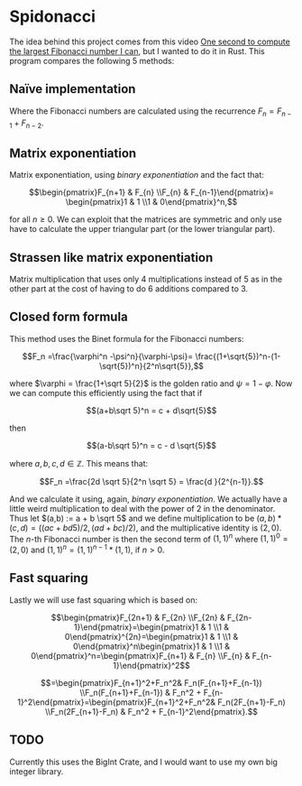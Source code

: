 

# Spidonacci

The idea behind this project comes from this video [One second to compute the largest Fibonacci number I can](https://www.youtube.com/watch?v=KzT9I1d-LlQ), but I wanted to do it in Rust.
This program compares the following 5 methods:

## Naïve implementation
Where the Fibonacci numbers are calculated using the recurrence $F_n = F_{n-1} + F_{n-2}$.
## Matrix exponentiation
Matrix exponentiation, using *binary exponentiation* and the fact that:
```math
\begin{pmatrix}F_{n+1} & F_{n} \\F_{n} & F_{n-1}\end{pmatrix}= \begin{pmatrix}1 & 1 \\1 & 0\end{pmatrix}^n,
```

for all $n\geq 0$. We can exploit that the matrices are symmetric and only use have to calculate the upper triangular part (or the lower triangular part).

## Strassen like matrix exponentiation
Matrix multiplication that uses only 4 multiplications instead of 5 as in the other part at the cost of having to do 6 additions compared to 3.

## Closed form formula
This method uses the Binet formula for the Fibonacci numbers:
```math
F_n =\frac{\varphi^n -\psi^n}{\varphi-\psi}= \frac{(1+\sqrt{5})^n-(1-\sqrt{5})^n}{2^n\sqrt{5}},
```
where $\varphi = \frac{1+\sqrt 5}{2}$ is the golden ratio and $\psi = 1- \varphi$. Now we can compute this efficiently using the fact that if 
```math
(a+b\sqrt 5)^n = c + d\sqrt{5}
```
 then 
 ```math
 (a-b\sqrt 5)^n = c - d \sqrt{5}
 ```
where $a,b,c,d \in \mathbb Z$. This means that:
```math
F_n =\frac{2d \sqrt 5}{2^n \sqrt 5} = \frac{d }{2^{n-1}}.
```
And we calculate it using, again, *binary exponentiation*. We actually have a little weird multiplication to deal with the power of 2 in the denominator. Thus let $(a,b) := a + b \sqrt 5$ and we define multiplication to be $(a,b)*(c,d)=((ac+bd 5)/2, (ad + bc)/2)$, and the multiplicative identity is $(2,0)$. The $n$-th Fibonacci number is then the second term of $(1,1)^n$ where $(1,1)^0 = (2,0)$ and $(1,1)^n = (1,1)^{n-1} * (1,1)$, if $n > 0$.

## Fast squaring
Lastly we will use fast squaring which is based on:
```math
\begin{pmatrix}F_{2n+1} & F_{2n} \\F_{2n} & F_{2n-1}\end{pmatrix}=\begin{pmatrix}1 & 1 \\1 & 0\end{pmatrix}^{2n}=\begin{pmatrix}1 & 1 \\1 & 0\end{pmatrix}^n\begin{pmatrix}1 & 1 \\1 & 0\end{pmatrix}^n=\begin{pmatrix}F_{n+1} & F_{n} \\F_{n} & F_{n-1}\end{pmatrix}^2
```
```math
=\begin{pmatrix}F_{n+1}^2+F_n^2& F_n(F_{n+1}+F_{n-1}) \\F_n(F_{n+1}+F_{n-1}) & F_n^2 + F_{n-1}^2\end{pmatrix}=\begin{pmatrix}F_{n+1}^2+F_n^2& F_n(2F_{n+1}-F_n) \\F_n(2F_{n+1}-F_n) & F_n^2 + F_{n-1}^2\end{pmatrix}.
```

## TODO
Currently this uses the BigInt Crate, and I would want to use my own big integer library.


